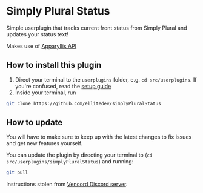# Simply Plural Status
Simple userplugin that tracks current front status from Simply Plural and updates your status text!

Makes use of [Apparyllis API](https://docs.apparyllis.com/docs/intro)

## How to install this plugin
1. Direct your terminal to the `userplugins` folder, e.g. `cd src/userplugins`. If you're confused, read the [setup guide](https://docs.vencord.dev/installing/custom-plugins/)
2. Inside your terminal, run
```sh
git clone https://github.com/ellitedev/simplyPluralStatus
```

## How to update
You will have to make sure to keep up with the latest changes to fix issues and get new features yourself.

You can update the plugin by directing your terminal to (`cd src/userplugins/simplyPluralStatus`) and running:
```sh
git pull
```

Instructions stolen from [Vencord Discord server](https://discord.com/channels/1015060230222131221/1257038407503446176).

